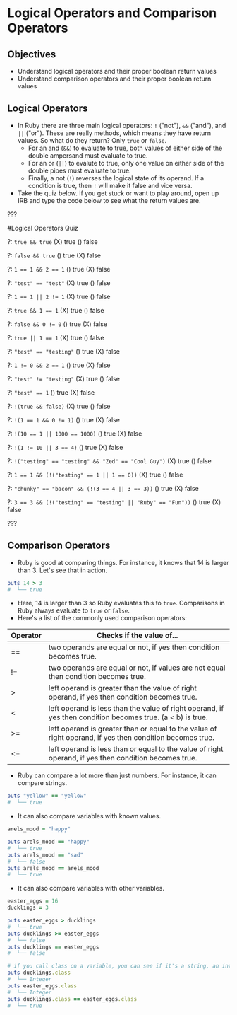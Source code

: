 # Logical Operators and Comparison Operators


## Objectives
  
  - Understand logical operators and their proper boolean return values 
  - Understand comparison operators and their proper boolean return values 

## Logical Operators

* In Ruby there are three main logical operators: `!` ("not"), `&&` ("and"), and `||` ("or"). These are really methods, which means they have return values. So what do they return? Only `true` or `false`.
  * For an and (`&&`) to evaluate to true, both values of either side of the double ampersand must evaluate to true.
  * For an or (`||`) to evalute to true, only one value on either side of the double pipes must evaluate to true.
  * Finally, a not (`!`) reverses the logical state of its operand. If a condition is true, then `!` will make it false and vice versa.
* Take the quiz below. If you get stuck or want to play around, open up IRB and type the code below to see what the return values are.

???

#Logical Operators Quiz

?: `true && true`
(X) true () false

?: `false && true`
() true (X) false

?: `1 == 1 && 2 == 1`
() true (X) false

?: `"test" == "test"`
(X) true () false
 
?: `1 == 1 || 2 != 1`
(X) true () false
 
?: `true && 1 == 1`
(X) true () false
 
?: `false && 0 != 0`
() true (X) false
 
?: `true || 1 == 1`
(X) true () false
 
?: `"test" == "testing"`
() true (X) false
 
?: `1 != 0 && 2 == 1`
() true (X) false
 
?: `"test" != "testing"`
(X) true () false
 
?: `"test" == 1`
() true (X) false

?: `!(true && false)`
(X) true () false

?: `!(1 == 1 && 0 != 1)`
() true (X) false
 
?: `!(10 == 1 || 1000 == 1000)`
() true (X) false
 
?: `!(1 != 10 || 3 == 4)`
() true (X) false
 
?: `!("testing" == "testing" && "Zed" == "Cool Guy")`
(X) true () false
 
?: `1 == 1 && (!("testing" == 1 || 1 == 0))`
(X) true () false
 
?: `"chunky" == "bacon" && (!(3 == 4 || 3 == 3))`
() true (X) false
 
?: `3 == 3 && (!("testing" == "testing" || "Ruby" == "Fun"))`
() true (X) false
 
???


## Comparison Operators

* Ruby is good at comparing things. For instance, it knows that 14 is larger than 3. Let's see that in action.

```rb
puts 14 > 3
#  └── true
```

* Here, 14 is larger than 3 so Ruby evaluates this to `true`. Comparisons in Ruby always evaluate to `true` or `false`.
* Here's a list of the commonly used comparison operators:

Operator               | Checks if the value of...
-----------------------|--------------------------------------------
==                     | two operands are equal or not, if yes then condition becomes true.
!=                     | two operands are equal or not, if values are not equal then condition becomes true.
>                      | left operand is greater than the value of right operand, if yes then condition becomes true.
<                      | left operand is less than the value of right operand, if yes then condition becomes true.  (a < b) is true.
>=                     | left operand is greater than or equal to the value of right operand, if yes then condition becomes true.
<=                     | left operand is less than or equal to the value of right operand, if yes then condition becomes true.

* Ruby can compare a lot more than just numbers. For instance, it can compare strings.

```rb
puts "yellow" == "yellow"
#  └── true
```

* It can also compare variables with known values.

```rb
arels_mood = "happy"

puts arels_mood == "happy"
#  └── true
puts arels_mood == "sad"
#  └── false
puts arels_mood == arels_mood
#  └── true
```

* It can also compare variables with other variables.

```rb
easter_eggs = 16
ducklings = 3

puts easter_eggs > ducklings
#  └── true
puts ducklings >= easter_eggs
#  └── false
puts ducklings == easter_eggs
#  └── false

# if you call class on a variable, you can see if it's a string, an integer, etc.
puts ducklings.class
#  └── Integer
puts easter_eggs.class
#  └── Integer
puts ducklings.class == easter_eggs.class
#  └── true
```
